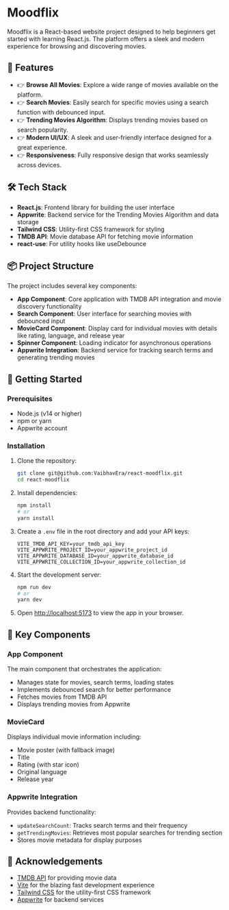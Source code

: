 # Moodflix

Moodflix is a React-based website project designed to help beginners get started with learning React.js. The platform offers a sleek and modern experience for browsing and discovering movies.

## 🔋 Features

- 👉 **Browse All Movies**: Explore a wide range of movies available on the platform.
- 👉 **Search Movies**: Easily search for specific movies using a search function with debounced input.
- 👉 **Trending Movies Algorithm**: Displays trending movies based on search popularity.
- 👉 **Modern UI/UX**: A sleek and user-friendly interface designed for a great experience.
- 👉 **Responsiveness**: Fully responsive design that works seamlessly across devices.

## 🛠️ Tech Stack

- **React.js**: Frontend library for building the user interface
- **Appwrite**: Backend service for the Trending Movies Algorithm and data storage
- **Tailwind CSS**: Utility-first CSS framework for styling
- **TMDB API**: Movie database API for fetching movie information
- **react-use**: For utility hooks like useDebounce

## 📦 Project Structure

The project includes several key components:

- **App Component**: Core application with TMDB API integration and movie discovery functionality
- **Search Component**: User interface for searching movies with debounced input
- **MovieCard Component**: Display card for individual movies with details like rating, language, and release year
- **Spinner Component**: Loading indicator for asynchronous operations
- **Appwrite Integration**: Backend service for tracking search terms and generating trending movies

## 🚀 Getting Started

### Prerequisites

- Node.js (v14 or higher)
- npm or yarn
- Appwrite account

### Installation

1. Clone the repository:

   ```bash
   git clone git@github.com:VaibhavEra/react-moodflix.git
   cd react-moodflix
   ```

2. Install dependencies:

   ```bash
   npm install
   # or
   yarn install
   ```

3. Create a `.env` file in the root directory and add your API keys:

   ```
   VITE_TMDB_API_KEY=your_tmdb_api_key
   VITE_APPWRITE_PROJECT_ID=your_appwrite_project_id
   VITE_APPWRITE_DATABASE_ID=your_appwrite_database_id
   VITE_APPWRITE_COLLECTION_ID=your_appwrite_collection_id
   ```

4. Start the development server:

   ```bash
   npm run dev
   # or
   yarn dev
   ```

5. Open [http://localhost:5173](http://localhost:5173) to view the app in your browser.

## 🧩 Key Components

### App Component

The main component that orchestrates the application:

- Manages state for movies, search terms, loading states
- Implements debounced search for better performance
- Fetches movies from TMDB API
- Displays trending movies from Appwrite

### MovieCard

Displays individual movie information including:

- Movie poster (with fallback image)
- Title
- Rating (with star icon)
- Original language
- Release year

### Appwrite Integration

Provides backend functionality:

- `updateSearchCount`: Tracks search terms and their frequency
- `getTrendingMovies`: Retrieves most popular searches for trending section
- Stores movie metadata for display purposes

## 🙏 Acknowledgements

- [TMDB API](https://www.themoviedb.org/documentation/api) for providing movie data
- [Vite](https://vitejs.dev/) for the blazing fast development experience
- [Tailwind CSS](https://tailwindcss.com/) for the utility-first CSS framework
- [Appwrite](https://appwrite.io/) for backend services
